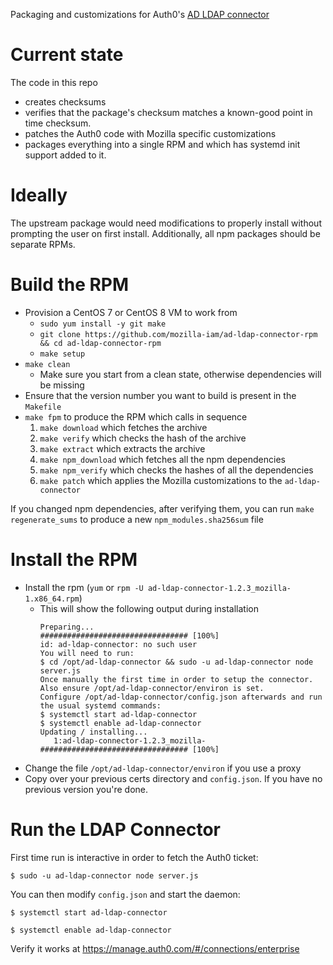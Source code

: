 Packaging and customizations for Auth0's [AD LDAP connector](https://github.com/auth0/ad-ldap-connector)

# Current state

The code in this repo
* creates checksums
* verifies that the package's checksum matches a known-good point in time checksum.
* patches the Auth0 code with Mozilla specific customizations
* packages everything into a single RPM and which has systemd init support added to it.

# Ideally

The upstream package would need modifications to properly install without 
prompting the user on first install. Additionally, all npm packages should be 
separate RPMs.

# Build the RPM

- Provision a CentOS 7 or CentOS 8 VM to work from
  - `sudo yum install -y git make`
  - `git clone https://github.com/mozilla-iam/ad-ldap-connector-rpm && cd ad-ldap-connector-rpm`
  - `make setup`
- `make clean`
  - Make sure you start from a clean state, otherwise dependencies will be missing
- Ensure that the version number you want to build is present in the `Makefile`
- `make fpm` to produce the RPM which calls in sequence
  1. `make download` which fetches the archive
  2. `make verify` which checks the hash of the archive
  3. `make extract` which extracts the archive
  4. `make npm_download` which fetches all the npm dependencies
  5. `make npm_verify` which checks the hashes of all the dependencies
  6. `make patch` which applies the Mozilla customizations to the `ad-ldap-connector`

If you changed npm dependencies, after verifying them, you can run `make regenerate_sums`
to produce a new `npm_modules.sha256sum` file

# Install the RPM

- Install the rpm (`yum` or `rpm -U ad-ldap-connector-1.2.3_mozilla-1.x86_64.rpm`)
  - This will show the following output during installation
    ```
    Preparing...                          ################################# [100%]
    id: ad-ldap-connector: no such user
    You will need to run:
    $ cd /opt/ad-ldap-connector && sudo -u ad-ldap-connector node server.js
    Once manually the first time in order to setup the connector. Also ensure /opt/ad-ldap-connector/environ is set.
    Configure /opt/ad-ldap-connector/config.json afterwards and run the usual systemd commands:
    $ systemctl start ad-ldap-connector
    $ systemctl enable ad-ldap-connector
    Updating / installing...
       1:ad-ldap-connector-1.2.3_mozilla-################################# [100%]
    ```
- Change the file `/opt/ad-ldap-connector/environ` if you use a proxy
- Copy over your previous certs directory and `config.json`. If you have no 
  previous version you're done.

# Run the LDAP Connector

First time run is interactive in order to fetch the Auth0 ticket:

    $ sudo -u ad-ldap-connector node server.js
  
You can then modify `config.json` and start the daemon:

    $ systemctl start ad-ldap-connector
  
    $ systemctl enable ad-ldap-connector
  
Verify it works at https://manage.auth0.com/#/connections/enterprise
